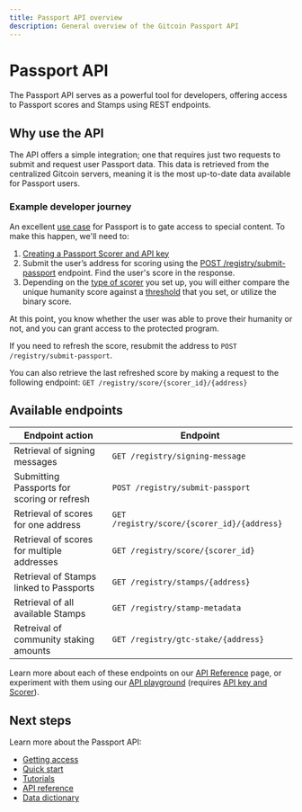 ```yaml
---
title: Passport API overview
description: General overview of the Gitcoin Passport API
---
```

# Passport API

The Passport API serves as a powerful tool for developers, offering access to Passport scores and Stamps using REST endpoints. 

## Why use the API

The API offers a simple integration; one that requires just two requests to submit and request user Passport data. This data is retrieved from the centralized Gitcoin servers, meaning it is the most up-to-date data available for Passport users. 

### Example developer journey

An excellent [use case](../../overview/use-cases) for Passport is to gate access to special content. To make this happen, we'll need to:

1. [Creating a Passport Scorer and API key](getting-access)
2. Submit the user’s address for scoring using the [POST /registry/submit-passport](https://docs.passport.gitcoin.co/building-with-passport/passport-api/api-reference#submit-for-scoring) endpoint. Find the user's score in the response. 
3. Depending on the [type of scorer](https://docs.passport.gitcoin.co/building-with-passport/passport-api/getting-access#types-of-scorers) you set up, you will either compare the unique humanity score against a [threshold](https://docs.passport.gitcoin.co/building-with-passport/major-concepts/scoring-thresholds) that you set, or utilize the binary score. 

At this point, you know whether the user was able to prove their humanity or not, and you can grant access to the protected program. 

If you need to refresh the score, resubmit the address to `POST /registry/submit-passport`.

You can also retrieve the last refreshed score by making a request to the following endpoint:
`GET /registry/score/{scorer_id}/{address}`

## Available endpoints

| Endpoint action                             | Endpoint                                    |
| ------------------------------------------- | ------------------------------------------- |
| Retrieval of signing messages               | `GET /registry/signing-message`             |
| Submitting Passports for scoring or refresh | `POST /registry/submit-passport`            |
| Retrieval of scores for one address         | `GET /registry/score/{scorer_id}/{address}` |
| Retrieval of scores for multiple addresses  | `GET /registry/score/{scorer_id}`           |
| Retrieval of Stamps linked to Passports     | `GET /registry/stamps/{address}`            |
| Retrieval of all available Stamps           | `GET /registry/stamp-metadata`              |
| Retreival of community staking amounts      | `GET /registry/gtc-stake/{address}`         |

Learn more about each of these endpoints on our [API Reference](api-reference) page, or experiment with them using our [API playground](https://api.scorer.gitcoin.co/docs) (requires [API key and Scorer](getting-access)).

## Next steps

Learn more about the Passport API:
* [Getting access](getting-access)
* [Quick start](quick-start-guide)
* [Tutorials](tutorials)
* [API reference](api-reference)
* [Data dictionary](data-dictionary)
